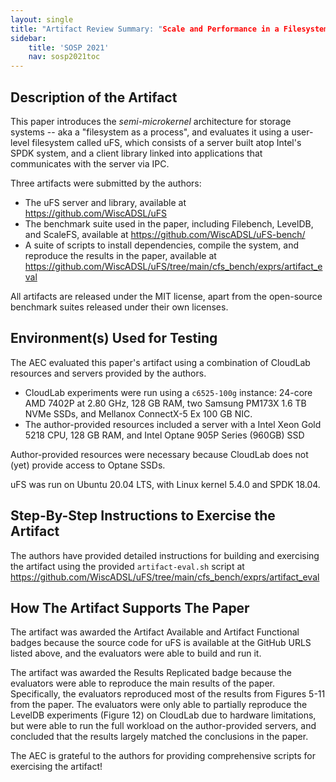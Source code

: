 ```yaml
---
layout: single
title: "Artifact Review Summary: "Scale and Performance in a Filesystem Semi-Microkernel"
sidebar:
    title: 'SOSP 2021'
    nav: sosp2021toc
---
```


## Description of the Artifact

This paper introduces the _semi-microkernel_ architecture for storage systems -- aka a "filesystem as a process", and evaluates it using a user-level filesystem called uFS, which consists of a server built atop Intel's SPDK system, and a client library linked into applications that communicates with the server via IPC.

Three artifacts were submitted by the authors:

- The uFS server and library, available at <https://github.com/WiscADSL/uFS>
- The benchmark suite used in the paper, including Filebench, LevelDB, and ScaleFS, available at <https://github.com/WiscADSL/uFS-bench/>
- A suite of scripts to install dependencies, compile the system, and reproduce the results in the paper, available at <https://github.com/WiscADSL/uFS/tree/main/cfs_bench/exprs/artifact_eval>

All artifacts are released under the MIT license, apart from the open-source benchmark suites released under their own licenses.

## Environment(s) Used for Testing

The AEC evaluated this paper's artifact using a combination of CloudLab resources and servers provided by the authors.

- CloudLab experiments were run using a `c6525-100g` instance: 24-core AMD 7402P at 2.80 GHz, 128 GB RAM, two Samsung PM173X 1.6 TB NVMe SSDs, and Mellanox ConnectX-5 Ex 100 GB NIC.
- The author-provided resources included a server with a Intel Xeon Gold 5218 CPU, 128 GB RAM, and Intel Optane 905P Series (960GB) SSD

Author-provided resources were necessary because CloudLab does not (yet) provide access to Optane SSDs.

uFS was run on Ubuntu 20.04 LTS, with Linux kernel 5.4.0 and SPDK 18.04.


## Step-By-Step Instructions to Exercise the Artifact

The authors have provided detailed instructions for building and
exercising the artifact using the provided `artifact-eval.sh` script
at
<https://github.com/WiscADSL/uFS/tree/main/cfs_bench/exprs/artifact_eval>


## How The Artifact Supports The Paper

The artifact was awarded the Artifact Available and Artifact Functional badges because the source code for uFS is available at the GitHub URLS listed above, and the evaluators were able to build and run it.

The artifact was awarded the Results Replicated badge because the evaluators were able to reproduce the main results of the paper. Specifically, the evaluators reproduced most of the results from Figures 5-11 from the paper. The evaluators were only able to partially reproduce the LevelDB experiments (Figure 12) on CloudLab due to hardware limitations, but were able to run the full workload on the author-provided servers, and concluded that the results largely matched the conclusions in the paper.

The AEC is grateful to the authors for providing comprehensive scripts for exercising the artifact! 
